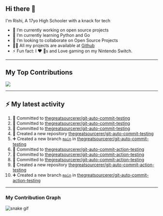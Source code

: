 ## Hi there 👋

I'm Rishi, A 17yo High Schooler with a knack for tech

- 🔭 I’m currently working on open source projects
- 🌱 I’m currently learning Python and Go
- 👯 I’m looking to collaborate on Open Source Projects
- 👨‍💻 All my projects are available at [Github](https://github.com/thegreatsourcerer)
- ⚡ Fun fact: I ❤️ 🐶s and Love gaming on my Nintendo Switch.

---

## My Top Contributions

![](https://github-contributor-stats.vercel.app/api?username=thegreatsourcerer&limit=5&theme=dark&combine_all_yearly_contributions=true)


---

## :zap: My latest activity

<!--START_SECTION:activity-->
1. 📝 Committed to [thegreatsourcerer/git-auto-commit-testing](https://github.com/thegreatsourcerer/git-auto-commit-testing/commit/871b9a71ae4e97d8ee31b148ad3c4f463f4d617d)
2. 📝 Committed to [thegreatsourcerer/git-auto-commit-testing](https://github.com/thegreatsourcerer/git-auto-commit-testing/commit/d3d4a78c3152b3fe76a8f2c4f6f0c15ef5cb420e)
3. 📝 Committed to [thegreatsourcerer/git-auto-commit-testing](https://github.com/thegreatsourcerer/git-auto-commit-testing/commit/777d589623dd12c8e7181d4f503b8aedf9023b83)
4. 🎉 Created a new repository [thegreatsourcerer/git-auto-commit-testing](https://github.com/thegreatsourcerer/git-auto-commit-testing)
5. ➕ Created a new branch [`main`](https://github.com/thegreatsourcerer/git-auto-commit-testing/tree/main) in [thegreatsourcerer/git-auto-commit-testing](https://github.com/thegreatsourcerer/git-auto-commit-testing)
6. 📝 Committed to [thegreatsourcerer/git-auto-commit-action-testing](https://github.com/thegreatsourcerer/git-auto-commit-action-testing/commit/8dd9b00e4b8f2faa2f7156a993e371d52fc1f7f0)
7. 📝 Committed to [thegreatsourcerer/git-auto-commit-action-testing](https://github.com/thegreatsourcerer/git-auto-commit-action-testing/commit/e7f601ff41fc42412cec56fd15266b43a2f9c27e)
8. 📝 Committed to [thegreatsourcerer/git-auto-commit-action-testing](https://github.com/thegreatsourcerer/git-auto-commit-action-testing/commit/d175158b23244d62cdcffad30d1cb3cd16ed7174)
9. 🎉 Created a new repository [thegreatsourcerer/git-auto-commit-action-testing](https://github.com/thegreatsourcerer/git-auto-commit-action-testing)
10. ➕ Created a new branch [`main`](https://github.com/thegreatsourcerer/git-auto-commit-action-testing/tree/main) in [thegreatsourcerer/git-auto-commit-action-testing](https://github.com/thegreatsourcerer/git-auto-commit-action-testing)
<!--END_SECTION:activity-->

---

### My Contribution Graph

![snake gif](https://github.com/thegreatsourcerer/thegreatsourcerer/blob/output/ocean.gif)

